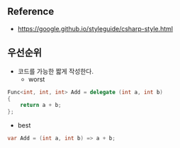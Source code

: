 ## Reference
* https://google.github.io/styleguide/csharp-style.html

## 우선순위
* 코드를 가능한 짧게 작성한다.
   * worst
```csharp
Func<int, int, int> Add = delegate (int a, int b)
{
    return a + b;
};
```
   * best
```csharp
var Add = (int a, int b) => a + b;
```   